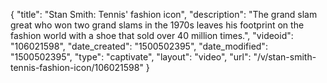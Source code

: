 {
    "title": "Stan Smith: Tennis' fashion icon",
    "description": "The grand slam great who won two grand slams in the 1970s leaves his footprint on the fashion world with a shoe that sold over 40 million times.",
    "videoid": "106021598",
    "date_created": "1500502395",
    "date_modified": "1500502395",
    "type": "captivate",
    "layout": "video",
    "url": "\/v\/stan-smith-tennis-fashion-icon\/106021598"
}